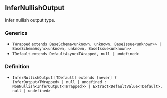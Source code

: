 InferNullishOutput
------------------

Infer nullish output type.

### Generics

*   `TWrapped` `extends BaseSchema<unknown, unknown, BaseIssue<unknown>> | BaseSchemaAsync<unknown, unknown, BaseIssue<unknown>>`
*   `TDefault` `extends DefaultAsync<TWrapped, null | undefined>`

### Definition

*   `InferNullishOutput` `[TDefault] extends [never] ? InferOutput<TWrapped> | null | undefined : NonNullish<InferOutput<TWrapped>> | Extract<DefaultValue<TDefault>, null | undefined>`